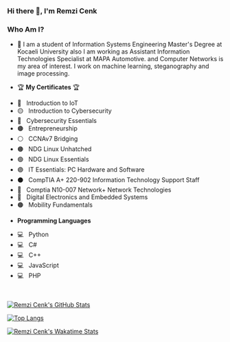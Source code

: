### Hi there 👋, I'm Remzi Cenk

<!--
**rcenk/rcenk** is a ✨ _special_ ✨ repository because its `README.md` (this file) appears on your GitHub profile.

Here are some ideas to get you started:

- 🔭 I’m currently working on ...
- 🌱 I’m currently learning ...
- 👯 I’m looking to collaborate on ...
- 🤔 I’m looking for help with ...
- 💬 Ask me about ...
- 📫 How to reach me: ...
- 😄 Pronouns: ...
- ⚡ Fun fact: ...
-->

<h3> Who Am I? </h3>

- 💬 I am a student of Information Systems Engineering Master's Degree at Kocaeli University also I am working as Assistant Information Technologies Specialist at MAPA Automotive. and Computer Networks is my area of interest. I work on machine learning, steganography and image processing.

- 🏆 **My Certificates** 🏆
* 🔴 &nbsp; Introduction to IoT
* 🟡 &nbsp; Introduction to Cybersecurity
* 🔵 &nbsp; Cybersecurity Essentials
* 🟤 &nbsp; Entrepreneurship
* ⚪ &nbsp; CCNAv7 Bridging
* 🟠 &nbsp; NDG Linux Unhatched
* 🟢 &nbsp; NDG Linux Essentials
* 🟣 &nbsp; IT Essentials: PC Hardware and Software
* ⚫ &nbsp; CompTIA A+ 220-902 Information Technology Support Staff
* 🔴 &nbsp; Comptia N10-007 Network+ Network Technologies
* 🔵 &nbsp; Digital Electronics and Embedded Systems
* 🟤 &nbsp; Mobility Fundamentals

- **Programming Languages**
* 💻 &nbsp; Python
* 💻 &nbsp; C#
* 💻 &nbsp; C++
* 💻 &nbsp; JavaScript
* 💻 &nbsp; PHP

</br>

[![Remzi Cenk's GitHub Stats](https://github-readme-stats.vercel.app/api?username=rcenk&show_icon=true&theme=dark)](https://github.com/rcenk/)

[![Top Langs](https://github-readme-stats.vercel.app/api/top-langs/?username=rcenk&layout=compact)](https://github.com/rcenk/)

[![Remzi Cenk's Wakatime Stats](https://github-readme-stats.vercel.app/api/wakatime?username=rcenk)](https://github.com/rcenk/)
